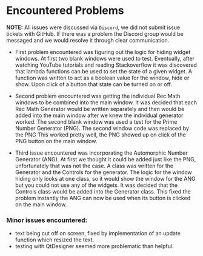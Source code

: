 # Encountered Problems

**NOTE:** All issues were discussed via ```Discord```, we did not submit issue tickets with GitHub.
If there was a problem the Discord group would be messaged and we would resolve it through clear communication.  

* First problem encountered was figuring out the logic for hiding widget windows. At first two blank windows were used to test.
Eventually, after watching YouTube tutorials and reading Stackoverflow it was discovered that lambda functions can be used to set the state of a given widget.
A function was written to act as a boolean value for the window, hide or show. Upon click of a button that state can be turned on or off.


* Second problem encountered was getting the individual Rec Math windows to be combined into the main window.
It was decided that each Rec Math Generator would be written separately and then would be added into the main window after we knew the individual generator worked.
The second blank window was used a test for the Prime Number Generator (PNG). The second window code was replaced by the PNG
This worked pretty well, the PNG showed up on click of the PNG button on the main window.


* Third issue encountered was incorporating the Automorphic Number Generator (ANG). At first we thought it could be added just like the PNG, unfortunately that was not the case.
A class was written for the Generator and the Controls for the generator. The logic for the window hiding only looks at one class, so
it would show the window for the ANG but you could not use any of the widgets. It was decided that the Controls class would be added into the Generator class.
This fixed the problem instantly the ANG can now be used when its button is clicked on the main window.


### Minor issues encountered:
* text being cut off on screen, fixed by implementation of an update function which resized the text.
* testing with QtDesigner seemed more problematic than helpful.